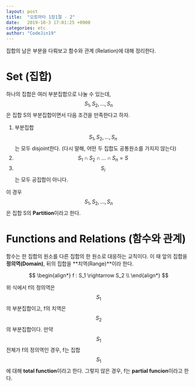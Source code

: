 ```yaml
---
layout: post
title:  "오토마타 1장1절 - 2"
date:   2019-10-3 17:01:25 +0900
categories: etc
author: "CodeJin19"
---
```

집합의 남은 부분을 다뤄보고 함수와 관계 (Relation)에 대해 정리한다.

# Set (집합)
하나의 집합은 여러 부분집합으로 나눌 수 있는데, $$S_1, S_2, ... , S_n$$은 집합 S의 부분집합이면서 다음 조건을 만족한다고 하자.

1. 부분집합 $$S_1, S_2, ... , S_n$$는 모두 disjoint한다. (다시 말해, 어떤 두 집합도 공통원소를 가지지 않는다)
2. $$S_1 \cap S_2 \cap ... \cap S_n = S$$
3. $$S_i$$는 모두 공집합이 아니다.

이 경우 $$S_1, S_2, ... , S_n$$은 집합 S의 **Partition**이라고 한다.

# Functions and Relations (함수와 관계)
함수는 한 집합의 원소를 다른 집합의 한 원소로 대응하는 교칙이다. 이 때 앞의 집합을 **정의역(Domain)**, 뒤의 집합을 **치역(Range)**이라 한다.

$$
\begin{align*}
f : S_1 \rightarrow S_2 \\
\end{align*}
$$

위 식에서 f의 정의역은 $$S_1$$의 부분집합이고, f의 치역은 $$S_2$$의 부분집합이다. 만약 $$S_1$$ 전체가 f의 정의역인 경우, f는 집합 $$S_1$$에 대해 **total function**이라고 한다. 그렇지 않은 경우, f는 **partial funcion**이라고 한다.
